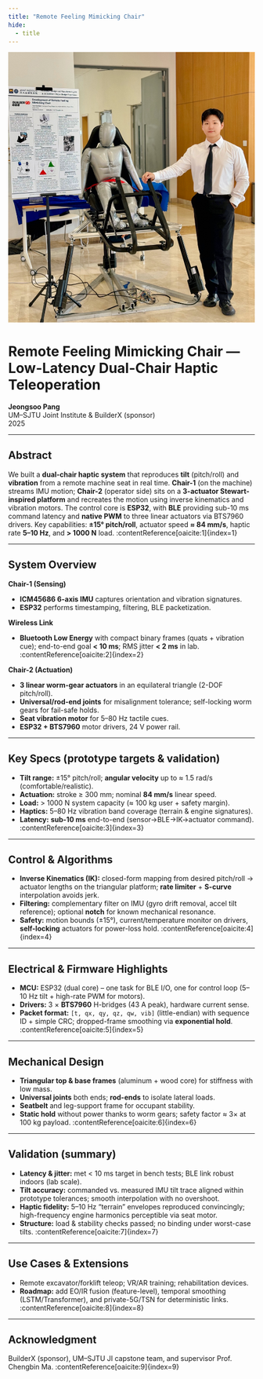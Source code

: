 ```yaml
---
title: "Remote Feeling Mimicking Chair"
hide:
  - title
---
```


<div class="hero">
  <img src="../images/expo.jpg" alt="Jeongsoo Pang" class="headshot-hero">

  <div class="hero-text">
    <h1>Remote Feeling Mimicking Chair — Low-Latency Dual-Chair Haptic Teleoperation</h1>
    <strong class="bio-name">Jeongsoo Pang</strong><br>
    UM–SJTU Joint Institute & BuilderX (sponsor)<br>
    2025
  </div>
</div>

<div class="clear"></div>

---

## Abstract
We built a **dual-chair haptic system** that reproduces **tilt** (pitch/roll) and **vibration** from a remote machine seat in real time. **Chair-1** (on the machine) streams IMU motion; **Chair-2** (operator side) sits on a **3-actuator Stewart-inspired platform** and recreates the motion using inverse kinematics and vibration motors. The control core is **ESP32**, with **BLE** providing sub-10 ms command latency and **native PWM** to three linear actuators via BTS7960 drivers. Key capabilities: **±15° pitch/roll**, actuator speed **≈ 84 mm/s**, haptic rate **5–10 Hz**, and **> 1000 N** load. :contentReference[oaicite:1]{index=1}

---

## System Overview

**Chair-1 (Sensing)**
- **ICM45686 6-axis IMU** captures orientation and vibration signatures.  
- **ESP32** performs timestamping, filtering, BLE packetization.

**Wireless Link**
- **Bluetooth Low Energy** with compact binary frames (quats + vibration cue); end-to-end goal **< 10 ms**; RMS jitter **< 2 ms** in lab. :contentReference[oaicite:2]{index=2}

**Chair-2 (Actuation)**
- **3 linear worm-gear actuators** in an equilateral triangle (2-DOF pitch/roll).  
- **Universal/rod-end joints** for misalignment tolerance; self-locking worm gears for fail-safe holds.  
- **Seat vibration motor** for 5–80 Hz tactile cues.  
- **ESP32 + BTS7960** motor drivers, 24 V power rail.

---

## Key Specs (prototype targets & validation)
- **Tilt range:** ±15° pitch/roll; **angular velocity** up to ≈ 1.5 rad/s (comfortable/realistic).  
- **Actuation:** stroke ≥ 300 mm; nominal **84 mm/s** linear speed.  
- **Load:** > 1000 N system capacity (≈ 100 kg user + safety margin).  
- **Haptics:** 5–80 Hz vibration band coverage (terrain & engine signatures).  
- **Latency:** **sub-10 ms** end-to-end (sensor→BLE→IK→actuator command). :contentReference[oaicite:3]{index=3}

---

## Control & Algorithms
- **Inverse Kinematics (IK):** closed-form mapping from desired pitch/roll → actuator lengths on the triangular platform; **rate limiter** + **S-curve** interpolation avoids jerk.  
- **Filtering:** complementary filter on IMU (gyro drift removal, accel tilt reference); optional **notch** for known mechanical resonance.  
- **Safety:** motion bounds (±15°), current/temperature monitor on drivers, **self-locking** actuators for power-loss hold. :contentReference[oaicite:4]{index=4}

---

## Electrical & Firmware Highlights
- **MCU:** ESP32 (dual core) – one task for BLE I/O, one for control loop (5–10 Hz tilt + high-rate PWM for motors).  
- **Drivers:** 3 × **BTS7960** H-bridges (43 A peak), hardware current sense.  
- **Packet format:** `[t, qx, qy, qz, qw, vib]` (little-endian) with sequence ID + simple CRC; dropped-frame smoothing via **exponential hold**. :contentReference[oaicite:5]{index=5}

---

## Mechanical Design
- **Triangular top & base frames** (aluminum + wood core) for stiffness with low mass.  
- **Universal joints** both ends; **rod-ends** to isolate lateral loads.  
- **Seatbelt** and leg-support frame for occupant stability.  
- **Static hold** without power thanks to worm gears; safety factor ≈ 3× at 100 kg payload. :contentReference[oaicite:6]{index=6}

---

## Validation (summary)
- **Latency & jitter:** met < 10 ms target in bench tests; BLE link robust indoors (lab scale).  
- **Tilt accuracy:** commanded vs. measured IMU tilt trace aligned within prototype tolerances; smooth interpolation with no overshoot.  
- **Haptic fidelity:** 5–10 Hz “terrain” envelopes reproduced convincingly; high-frequency engine harmonics perceptible via seat motor.  
- **Structure:** load & stability checks passed; no binding under worst-case tilts. :contentReference[oaicite:7]{index=7}

---

## Use Cases & Extensions
- Remote excavator/forklift teleop; VR/AR training; rehabilitation devices.  
- **Roadmap:** add EO/IR fusion (feature-level), temporal smoothing (LSTM/Transformer), and private-5G/TSN for deterministic links. :contentReference[oaicite:8]{index=8}

---

## Acknowledgment
BuilderX (sponsor), UM–SJTU JI capstone team, and supervisor Prof. Chengbin Ma. :contentReference[oaicite:9]{index=9}

